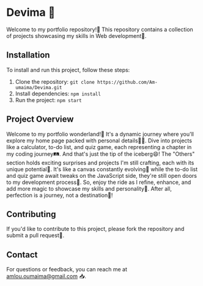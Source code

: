 # Devima 👑

Welcome to my portfolio repository!🚀 This repository contains a collection of projects showcasing my skills in Web development🌟.

## Installation

To install and run this project, follow these steps:

1. Clone the repository: `git clone https://github.com/Am-umaima/Devima.git`
2. Install dependencies: `npm install`
3. Run the project: `npm start`

## Project Overview

Welcome to my portfolio wonderland!🌈 It's a dynamic journey where you'll explore my home page packed with personal details🕵️‍♂️. Dive into projects like a calculator, to-do list, and quiz game, each representing a chapter in my coding journey🛤️. And that's just the tip of the iceberg😄! The "Others" section holds exciting surprises and projects I'm still crafting, each with its unique potential🎨. It's like a canvas constantly evolving🚀 while the to-do list and quiz game await tweaks on the JavaScript side, they're still open doors to my development process🤩. So, enjoy the ride as I refine, enhance, and add more magic to showcase my skills and personality💃. After all, perfection is a journey, not a destination🙈!

## Contributing

If you'd like to contribute to this project, please fork the repository and submit a pull request🤝.

## Contact

For questions or feedback, you can reach me at amlou.oumaima@gmail.com 📥.
